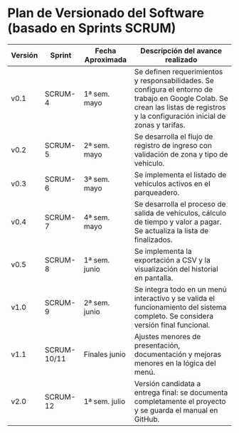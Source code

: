 # Plan de Versionado del Software (basado en Sprints SCRUM)

| Versión | Sprint      | Fecha Aproximada | Descripción del avance realizado |
|---------|-------------|------------------|----------------------------------|
| v0.1    | SCRUM-4     | 1ª sem. mayo     | Se definen requerimientos y responsabilidades. Se configura el entorno de trabajo en Google Colab. Se crean las listas de registros y la configuración inicial de zonas y tarifas. |
| v0.2    | SCRUM-5     | 2ª sem. mayo     | Se desarrolla el flujo de registro de ingreso con validación de zona y tipo de vehículo. |
| v0.3    | SCRUM-6     | 3ª sem. mayo     | Se implementa el listado de vehículos activos en el parqueadero. |
| v0.4    | SCRUM-7     | 4ª sem. mayo     | Se desarrolla el proceso de salida de vehículos, cálculo de tiempo y valor a pagar. Se actualiza la lista de finalizados. |
| v0.5    | SCRUM-8     | 1ª sem. junio    | Se implementa la exportación a CSV y la visualización del historial en pantalla. |
| v1.0    | SCRUM-9     | 2ª sem. junio    | Se integra todo en un menú interactivo y se valida el funcionamiento del sistema completo. Se considera versión final funcional. |
| v1.1    | SCRUM-10/11 | Finales junio    | Ajustes menores de presentación, documentación y mejoras menores en la lógica del menú. |
| v2.0    | SCRUM-12    | 1ª sem. julio    | Versión candidata a entrega final: se documenta completamente el proyecto y se guarda el manual en GitHub. |
